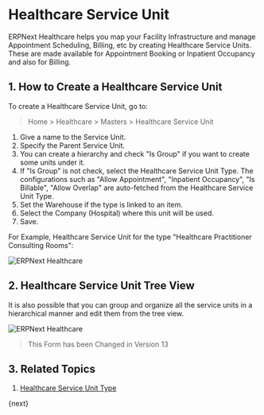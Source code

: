 <!-- add-breadcrumbs -->
# Healthcare Service Unit

ERPNext Healthcare helps you map your Facility Infrastructure and manage Appointment Scheduling, Billing, etc by creating Healthcare Service Units. These are made available for Appointment Booking or Inpatient Occupancy and also for Billing.

## 1. How to Create a Healthcare Service Unit

To create a Healthcare Service Unit, go to:

> Home > Healthcare > Masters > Healthcare Service Unit

1. Give a name to the Service Unit.
2. Specify the Parent Service Unit.
3. You can create a hierarchy and check "Is Group" if you want to create some units under it.
4. If "Is Group" is not check, select the Healthcare Service Unit Type. The configurations such as "Allow Appointment", "Inpatient Occupancy", "Is Billable", "Allow Overlap" are auto-fetched from the Healthcare Service Unit Type.
5. Set the Warehouse if the type is linked to an item.
6. Select the Company (Hospital) where this unit will be used.
7. Save.

For Example, Healthcare Service Unit for the type "Healthcare Practitioner Consulting Rooms":

<img class="screenshot" alt="ERPNext Healthcare" src="{{docs_base_url}}/assets/img/healthcare/healthcare_service_unit_1.png">

## 2. Healthcare Service Unit Tree View

It is also possible that you can group and organize all the service units in a hierarchical manner and edit them from the tree view.

<img class="screenshot" alt="ERPNext Healthcare" src="{{docs_base_url}}/assets/img/healthcare/healthcare_service_unit.png">

> This Form has been Changed in Version 13

## 3. Related Topics

1. [Healthcare Service Unit Type](/docs/user/manual/en/healthcare/healthcare_service_unit_type)

{next}

